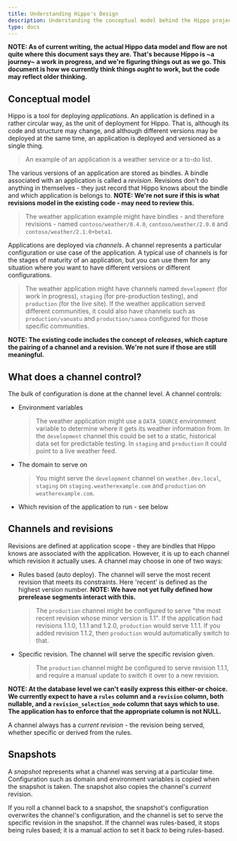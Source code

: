 ```yaml
---
title: Understanding Hippo's Design
description: Understanding the conceptual model behind the Hippo project.
type: docs
---
```


**NOTE: As of current writing, the actual Hippo data model and flow are not quite where
this document says they are. That's because Hippo is ~a journey~ a work in progress, and
we're figuring things out as we go. This document is how we currently think things
_ought_ to work, but the code may reflect older thinking.**

## Conceptual model

Hippo is a tool for deploying _applications_.  An application is defined in a rather
circular way, as the unit of deployment for Hippo.  That is, although its code
and structure may change, and although different versions may be deployed at the
same time, an application is deployed and versioned as a single thing.

> An example of an application is a weather service or a to-do list.

The various versions of an application are stored as bindles. A bindle associated with
an application is called a _revision_.  Revisions don't do anything in themselves -
they just record that Hippo knows about the bindle and which application is belongs to.
**NOTE: We're not sure if this is what revisions model in the existing code - may need
to review this.**

> The weather application example might have bindles - and therefore revisions -
> named `contoso/weather/0.4.0`, `contoso/weather/2.0.0` and `contoso/weather/2.1.0+beta1`.

Applications are deployed via _channels_. A channel represents a particular configuration
or use case of the application. A typical use of channels is for the stages of maturity
of an application, but you can use them for any situation where you want to have
different versions or different configurations.

> The weather application might have channels named `development` (for work in progress),
> `staging` (for pre-production testing), and `production` (for the live site).
> If the weather application served different communities, it could also have
> channels such as `production/vanuatu` and `production/samoa` configured for those
> specific communities.

**NOTE: The existing code includes the concept of _releases_, which capture the pairing
of a channel and a revision. We're not sure if those are still meaningful.**

## What does a channel control?

The bulk of configuration is done at the channel level. A channel controls:

* Environment variables
  > The weather application might use a `DATA_SOURCE` environment variable to determine
  > where it gets its weather information from. In the `development` channel this could
  > be set to a static, historical data set for predictable testing. In `staging` and
  > `production` it could point to a live weather feed.
* The domain to serve on
  > You might serve the `development` channel on `weather.dev.local`, `staging` on
  > `staging.weatherexample.com` and `production` on `weatherexample.com`.
* Which revision of the application to run - see below

## Channels and revisions

Revisions are defined at application scope - they are bindles that Hippo knows are
associated with the application. However, it is up to each channel which revision
it actually uses. A channel may choose in one of two ways:

* Rules based (auto deploy). The channel will serve the most recent revision that
  meets its constraints. Here 'recent' is defined as the highest version number.
  **NOTE: We have not yet fully defined how prerelease segments interact with
  this.**
  > The `production` channel might be configured to serve "the most recent
  > revision whose minor version is 1.1". If the application had revisions
  > 1.1.0, 1.1.1 and 1.2.0, `production` would serve 1.1.1. If you added
  > revision 1.1.2, then `production` would automatically switch to that.
* Specific revision. The channel will serve the specific revision given.
  > The `production` channel might be configured to serve revision 1.1.1,
  > and require a manual update to switch it over to a new revision.

**NOTE: At the database level we can't easily express this either-or choice. We
currently expect to have a `rules` column and a `revision` column, both nullable,
and a `revision_selection_mode` column that says which to use. The application
has to enforce that the appropriate column is not NULL.**

A channel always has a _current revision_ - the revision being served, whether
specific or derived from the rules.

## Snapshots

A _snapshot_ represents what a channel was serving at a particular time.
Configuration such as domain and environment variables is copied when the
snapshot is taken. The snapshot also copies the channel's _current_ revision.

If you roll a channel back to a snapshot, the snapshot's configuration overwrites
the channel's configuration, and the channel is set to serve the specific
revision in the snapshot. If the channel was rules-based, it stops being
rules based; it is a manual action to set it back to being rules-based.
